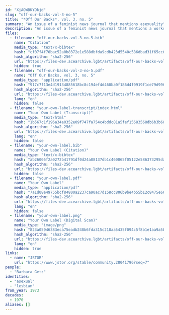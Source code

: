 ```yaml
---
id: "XjAOWBKYDkjd"
slug: "off-our-backs-vol-3-no-5"
title: "*Off Our Backs*, vol. 3, no. 5"
summary: "An issue of a feminist news journal that mentions asexuality"
description: "An issue of a feminist news journal that mentions a workshop an asexuality led by Barbara Getz in a column titled \"Your Own Label\""
files:
  - filename: "off-our-backs-vol-3-no-5.bib"
    name: "Citation"
    media_type: "text/x-bibtex"
    hash: "cf07f4f70bac52a0b8372e1e588dbfda9cdb423d5540c586dbad31f65cc61877"
    hash_algorithm: "sha2-256"
    url: "https://files-dev.acearchive.lgbt/artifacts/off-our-backs-vol-3-no-5/off-our-backs-vol-3-no-5.bib"
    hidden: true
  - filename: "off-our-backs-vol-3-no-5.pdf"
    name: "Off Our Backs, vol. 3, no. 5"
    media_type: "application/pdf"
    hash: "917c7f13e4d19134885618bc8c194ef4d460ba0f186d4f9919f1ce79d996404e"
    hash_algorithm: "sha2-256"
    url: "https://files-dev.acearchive.lgbt/artifacts/off-our-backs-vol-3-no-5/off-our-backs-vol-3-no-5.pdf"
    lang: "en"
    hidden: false
  - filename: "your-own-label-transcript/index.html"
    name: "Your Own Label (Transcript)"
    media_type: "text/html"
    hash: "1b567c1f196a34a0352e09f747fa754c4bddc81a5fef15683568db6b3b6890c6"
    hash_algorithm: "sha2-256"
    url: "https://files-dev.acearchive.lgbt/artifacts/off-our-backs-vol-3-no-5/your-own-label-transcript/index.html"
    lang: "en"
    hidden: false
  - filename: "your-own-label.bib"
    name: "Your Own Label (Citation)"
    media_type: "text/x-bibtex"
    hash: "ab26005f2a0272b41791df0d24a88137db1c460065f05122e586373295daff5f"
    hash_algorithm: "sha2-256"
    url: "https://files-dev.acearchive.lgbt/artifacts/off-our-backs-vol-3-no-5/your-own-label.bib"
    hidden: false
  - filename: "your-own-label.pdf"
    name: "Your Own Label"
    media_type: "application/pdf"
    hash: "7a1d08e49755bcf84800a2237ca90ac7d158cc806b9be4b55b12c8475e663da9"
    hash_algorithm: "sha2-256"
    url: "https://files-dev.acearchive.lgbt/artifacts/off-our-backs-vol-3-no-5/your-own-label.pdf"
    lang: "en"
    hidden: false
  - filename: "your-own-label.png"
    name: "Your Own Label (Digital Scan)"
    media_type: "image/png"
    hash: "823a05946383eca75eadb248b6fda315c218aa5435f094c5f8b1e1aa9a5b4dd2"
    hash_algorithm: "sha2-256"
    url: "https://files-dev.acearchive.lgbt/artifacts/off-our-backs-vol-3-no-5/your-own-label.png"
    lang: "en"
    hidden: true
links:
  - name: "JSTOR"
    url: "https://www.jstor.org/stable/community.28041796?seq=7"
people:
  - "Barbara Getz"
identities:
  - "asexual"
  - "lesbian"
from_year: 1973
decades:
  - 1970
aliases: []
---
```

